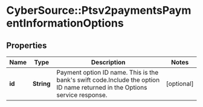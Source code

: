 # CyberSource::Ptsv2paymentsPaymentInformationOptions

## Properties
Name | Type | Description | Notes
------------ | ------------- | ------------- | -------------
**id** | **String** | Payment option ID name. This is the bank&#39;s swift code.Include the option ID name returned in the Options service response.  | [optional] 


